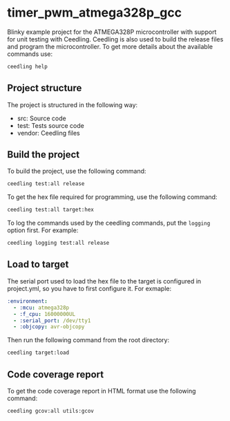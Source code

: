 # timer_pwm_atmega328p_gcc

Blinky example project for the ATMEGA328P microcontroller with support for 
unit testing with Ceedling. Ceedling is also used to build the release files
and program the microcontroller. To get more details about the available 
commands use:

```bash
ceedling help
```

## Project structure

The project is structured in the following way:

* src: Source code
* test: Tests source code
* vendor: Ceedling files

## Build the project

To build the project, use the following command:

```bash
ceedling test:all release
```

To get the hex file required for programming, use the following command:

```bash
ceedling test:all target:hex
```

To log the commands used by the ceedling commands, put the `logging` option
first. For example:

```bash
ceedling logging test:all release
```

## Load to target

The serial port used to load the hex file to the target is configured in 
project.yml, so you have to first configure it. For exmaple:

```yml
:environment:
  - :mcu: atmega328p
  - :f_cpu: 16000000UL
  - :serial_port: /dev/tty1
  - :objcopy: avr-objcopy
```

Then run the following command from the root directory:

```bash
ceedling target:load
```

## Code coverage report

To get the code coverage report in HTML format use the following command:

```bash
ceedling gcov:all utils:gcov
```